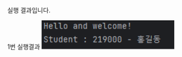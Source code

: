 실행 결과입니다.

1번 실행결과
<img
src="https://github.com/leejunhyuk22000575/intellijpractice/blob/master/screenshot/1.png?raw=true" width="60%">
